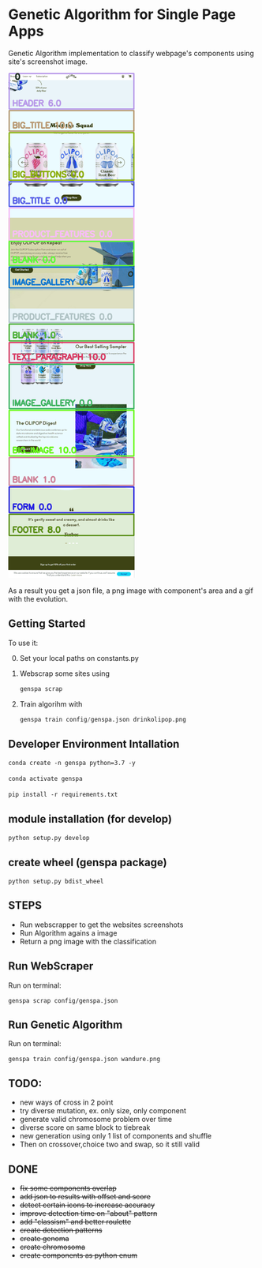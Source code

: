# Genetic Algorithm for Single Page Apps

Genetic Algorithm implementation to classify webpage's components using site's screenshot image.

![Trained DNA](https://github.com/jbagnato/genetic-spa-classifier/blob/main/sample.gif)

As a result you get a json file, a png image with component's area and a gif with the evolution.

## Getting Started

To use it:

0. Set your local paths on constants.py


1. Webscrap some sites using

    ```python
    genspa scrap
    ```

2. Train algorihm with

   ```python
   genspa train config/genspa.json drinkolipop.png
   ```
   
 
## Developer Environment Intallation

```
conda create -n genspa python=3.7 -y

conda activate genspa

pip install -r requirements.txt 
```

## module installation (for develop)

```
python setup.py develop
```

## create wheel (genspa package)

```
python setup.py bdist_wheel
```

## STEPS

* Run webscrapper to get the websites screenshots
* Run Algorithm agains a image
* Return a png image with the classification

## Run WebScraper 

Run on terminal:

```
genspa scrap config/genspa.json
```

## Run Genetic Algorithm

Run on terminal:

```
genspa train config/genspa.json wandure.png
```

## TODO:

* new ways of cross in 2 point
* try diverse mutation, ex. only size, only component
* generate valid chromosome problem over time
* diverse score on same block to tiebreak
* new generation using only 1 list of components and shuffle
* Then on crossover,choice two and swap, so it still valid

## DONE

* ~~fix some components overlap~~
* ~~add json to results with offset and score~~
* ~~detect certain icons to increase accuracy~~
* ~~improve detection time on "about" pattern~~
* ~~add "classism" and better roulette~~
* ~~create detection patterns~~
* ~~create genoma~~
* ~~create chromosoma~~
* ~~create components as python enum~~
